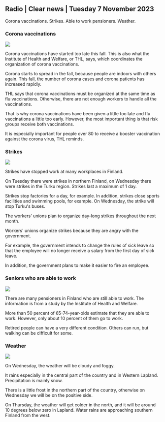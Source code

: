 ## Radio \| Clear news \| Tuesday 7 November 2023

Corona vaccinations. Strikes. Able to work pensioners. Weather.

### Corona vaccinations

![](https://images.cdn.yle.fi/image/upload/c_crop,h_2266,w_4027,x_0,y_0/ar_1.7777777777777777,c_fill,g_faces,h_675,w_1200/dpr_1.0/q_auto:eco/f_auto/fl_lossy/v1675253861/39-99789363046bc0166b4)

Corona vaccinations have started too late this fall. This is also what the Institute of Health and Welfare, or THL, says, which coordinates the organization of corona vaccinations.

Corona starts to spread in the fall, because people are indoors with others again. This fall, the number of corona cases and corona patients has increased rapidly.

THL says that corona vaccinations must be organized at the same time as flu vaccinations. Otherwise, there are not enough workers to handle all the vaccinations.

That is why corona vaccinations have been given a little too late and flu vaccinations a little too early. However, the most important thing is that risk groups receive both vaccinations.

It is especially important for people over 80 to receive a booster vaccination against the corona virus, THL reminds.

### Strikes

![](https://images.cdn.yle.fi/image/upload/c_crop,h_2880,w_5120,x_0,y_533/ar_1.7777777777777777,c_fill,g_faces,h_675,w_1200/dpr_1.0/q_auto:eco/f_auto/fl_lossy/v1699368229/39-11968696549f7933eb81)

Strikes have stopped work at many workplaces in Finland.

On Tuesday there were strikes in northern Finland, on Wednesday there were strikes in the Turku region. Strikes last a maximum of 1 day.

Strikes stop factories for a day, for example. In addition, strikes close sports facilities and swimming pools, for example. On Wednesday, the strike will stop Turku's buses.

The workers' unions plan to organize day-long strikes throughout the next month.

Workers' unions organize strikes because they are angry with the government.

For example, the government intends to change the rules of sick leave so that the employee will no longer receive a salary from the first day of sick leave.

In addition, the government plans to make it easier to fire an employee.

### Seniors who are able to work

![](https://images.cdn.yle.fi/image/upload/c_crop,h_3375,w_6000,x_0,y_47/ar_1.7777777777777777,c_fill,g_faces,h_675,w_1200/dpr_1.0/q_auto:eco/f_auto/fl_lossy/v1568642672/39-5915475d7f9625891ee)

There are many pensioners in Finland who are still able to work. The information is from a study by the Institute of Health and Welfare.

More than 50 percent of 65-74-year-olds estimate that they are able to work. However, only about 10 percent of them go to work.

Retired people can have a very different condition. Others can run, but walking can be difficult for some.

### Weather

![](https://images.cdn.yle.fi/image/upload/c_crop,h_1080,w_1919,x_0,y_0/ar_1.7777777777777777,c_fill,g_faces,h_675,w_1200/dpr_1.0/q_auto:eco/f_auto/fl_lossy/v1699373925/39-1197270654a63406a4f5)

On Wednesday, the weather will be cloudy and foggy.

It rains especially in the central part of the country and in Western Lapland. Precipitation is mainly snow.

There is a little frost in the northern part of the country, otherwise on Wednesday we will be on the positive side.

On Thursday, the weather will get colder in the north, and it will be around 10 degrees below zero in Lapland. Water rains are approaching southern Finland from the west.
